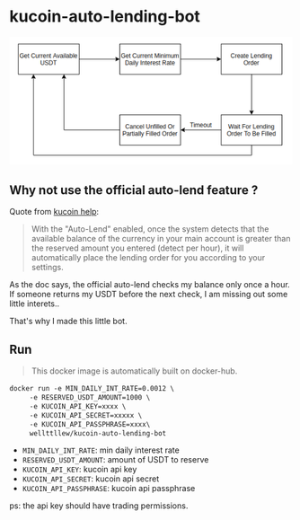 # kucoin-auto-lending-bot

![](steps.png) 


## Why not use the official auto-lend feature ? 

Quote from [kucoin help](https://support.kucoin.plus/hc/en-us/articles/900002181706-How-to-Lend-Video-): 

> With the "Auto-Lend" enabled, once the system detects that the available balance of the currency in your main account is greater than the reserved amount you entered (detect per hour), it will automatically place the lending order for you according to your settings.  

As the doc says, the official auto-lend checks my balance only once a hour. If someone returns my USDT before the next check, I am missing out some little interets..  

That's why I made this little bot.  

## Run 

> This docker image is automatically built on docker-hub.  

```
docker run -e MIN_DAILY_INT_RATE=0.0012 \
     -e RESERVED_USDT_AMOUNT=1000 \
     -e KUCOIN_API_KEY=xxxx \
     -e KUCOIN_API_SECRET=xxxxx \
     -e KUCOIN_API_PASSPHRASE=xxxx\ 
     wellttllew/kucoin-auto-lending-bot
```

- `MIN_DAILY_INT_RATE`: min daily interest rate  
- `RESERVED_USDT_AMOUNT`: amount of USDT to reserve  
- `KUCOIN_API_KEY`: kucoin api key 
- `KUCOIN_API_SECRET`: kucoin api secret  
- `KUCOIN_API_PASSPHRASE`: kucoin api passphrase   

ps: the api key should have trading permissions. 